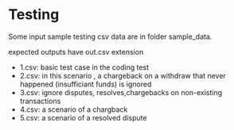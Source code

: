 # Testing

Some input sample testing csv data are in folder sample_data.

expected outputs have out.csv extension

- 1.csv: basic test case in the coding test
- 2.csv: in this scenario , a chargeback on a withdraw that never happened (insufficiant funds) is ignored
- 3.csv: ignore disputes, resolves,chargebacks on non-existing transactions
- 4.csv: a scenario of a chargback
- 5.csv: a scenario of a resolved dispute
